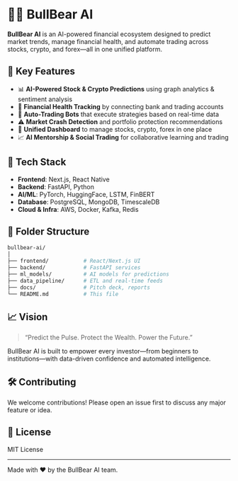 # 🐂🐻 BullBear AI

**BullBear AI** is an AI-powered financial ecosystem designed to predict market trends, manage financial health, and automate trading across stocks, crypto, and forex—all in one unified platform.

## 🚀 Key Features

- 📊 **AI-Powered Stock & Crypto Predictions** using graph analytics & sentiment analysis
- 🧠 **Financial Health Tracking** by connecting bank and trading accounts
- 🤖 **Auto-Trading Bots** that execute strategies based on real-time data
- ⚠️ **Market Crash Detection** and portfolio protection recommendations
- 🔄 **Unified Dashboard** to manage stocks, crypto, forex in one place
- 📈 **AI Mentorship & Social Trading** for collaborative learning and trading

## 🧱 Tech Stack

- **Frontend**: Next.js, React Native
- **Backend**: FastAPI, Python
- **AI/ML**: PyTorch, HuggingFace, LSTM, FinBERT
- **Database**: PostgreSQL, MongoDB, TimescaleDB
- **Cloud & Infra**: AWS, Docker, Kafka, Redis

## 📂 Folder Structure

```bash
bullbear-ai/
│
├── frontend/           # React/Next.js UI
├── backend/            # FastAPI services
├── ml_models/          # AI models for predictions
├── data_pipeline/      # ETL and real-time feeds
├── docs/               # Pitch deck, reports
└── README.md           # This file
```

## 📈 Vision

> “Predict the Pulse. Protect the Wealth. Power the Future.”

BullBear AI is built to empower every investor—from beginners to institutions—with data-driven confidence and automated intelligence.

## 🛠️ Contributing

We welcome contributions! Please open an issue first to discuss any major feature or idea.

## 📄 License

MIT License

---

Made with ❤️ by the BullBear AI team.
